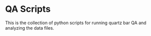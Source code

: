 QA Scripts
============================

This is the collection of python scripts for running quartz bar QA and analyzing the data files.

